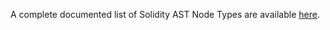 A complete documented list of Solidity AST Node Types are available [here](https://solidity-ast.netlify.app/).
